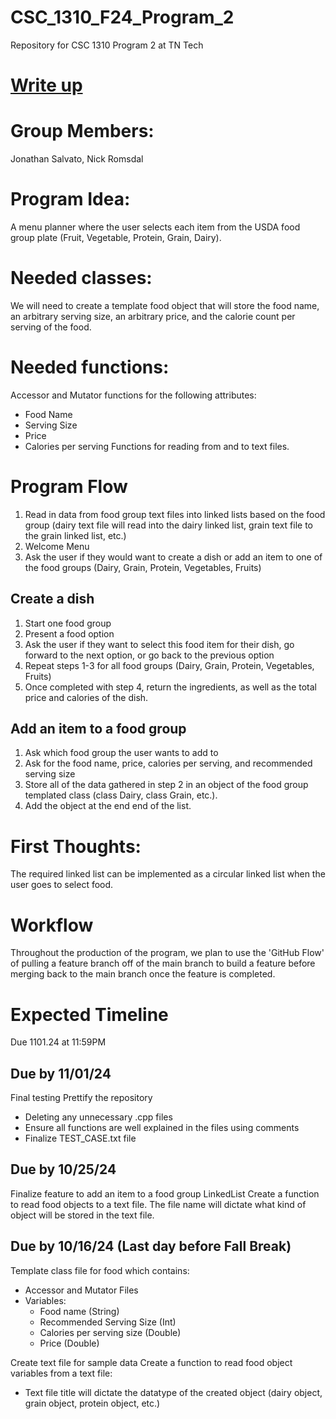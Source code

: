 # CSC_1310_F24_Program_2
Repository for CSC 1310 Program 2 at TN Tech 

# <u>Write up</u> 
# Group Members: 
Jonathan Salvato, Nick Romsdal
# Program Idea:
A menu planner where the user selects each item from the USDA food group plate (Fruit, Vegetable, Protein, Grain, Dairy).  

# Needed classes:
We will need to create a template food object that will store the food name, an arbitrary serving size, an arbitrary price, and the calorie count per serving of the food. 

# Needed functions:
Accessor and Mutator functions for the following attributes:
- Food Name
- Serving Size
- Price
- Calories per serving
Functions for reading from and to text files.  


# Program Flow
1. Read in data from food group text files into linked lists based on the food group (dairy text file will read into the dairy linked list, grain text file to the grain linked list, etc.)
2. Welcome Menu
3. Ask the user if they would want to create a dish or add an item to one of the food groups (Dairy, Grain, Protein, Vegetables, Fruits)

## Create a dish
1. Start one food group
2. Present a food option 
3. Ask the user if they want to select this food item for their dish, go forward to the next option, or go back to the previous option
4. Repeat steps 1-3 for all food groups (Dairy, Grain, Protein, Vegetables, Fruits)
5. Once completed with step 4, return the ingredients, as well as the total price and calories of the dish.  

## Add an item to a food group
1. Ask which food group the user wants to add to
2. Ask for the food name, price, calories per serving, and recommended serving size
3. Store all of the data gathered in step 2 in an object of the food group templated class (class Dairy, class Grain, etc.).  
4. Add the object at the end end of the list.  

# First Thoughts:
The required linked list can be implemented as a circular linked list when the user goes to select food.  

# Workflow
Throughout the production of the program, we plan to use the 'GitHub Flow' of pulling a feature branch off of the main branch to build a feature before merging back to the main branch once the feature is completed.  

# Expected Timeline
Due 1101.24 at 11:59PM  
## Due by 11/01/24
Final testing
Prettify the repository
- Deleting any unnecessary .cpp files
- Ensure all functions are well explained in the files using comments
- Finalize TEST_CASE.txt file
## Due by 10/25/24
Finalize feature to add an item to a food group LinkedList
Create a function to read food objects to a text file. 
	The file name will dictate what kind of object will be stored in the text file.  
## Due by 10/16/24 (Last day before Fall Break)
Template class file for food which contains:
- Accessor and Mutator Files
- Variables:
	- Food name (String)
	- Recommended Serving Size (Int)
	- Calories per serving size (Double)
	- Price (Double)

Create text file for sample data
Create a function to read food object variables from a text file:
- Text file title will dictate the datatype of the created object (dairy object, grain object, protein object, etc.)

